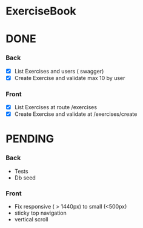 # ExerciseBook


# DONE
### Back
- [x] List Exercises and users ( swagger)
- [x] Create Exercise and validate max 10 by user
  
### Front
- [x] List Exercises at route /exercises
- [x] Create Exercise and validate at /exercises/create

# PENDING
### Back
- Tests
- Db seed

### Front
- Fix responsive ( > 1440px) to small (<500px)
- sticky top navigation
- vertical scroll

   


     

